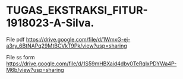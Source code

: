 # TUGAS_EKSTRAKSI_FITUR-1918023-A-Silva.

File pdf https://drive.google.com/file/d/1WmxG-ej-a3ry_6BtNAPq29MtBCVkT9Pk/view?usp=sharing

File ss form https://drive.google.com/file/d/1S59mHBXaid4dby0TeRqlxPDYWa4P-M6b/view?usp=sharing
